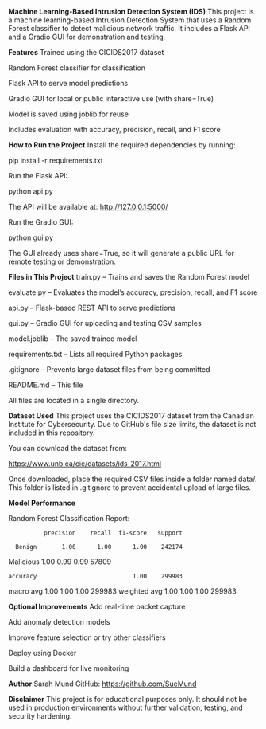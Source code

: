 **Machine Learning-Based Intrusion Detection System (IDS)**
This project is a machine learning-based Intrusion Detection System that uses a Random Forest classifier to detect malicious network traffic. It includes a Flask API and a Gradio GUI for demonstration and testing.


**Features**
Trained using the CICIDS2017 dataset

Random Forest classifier for classification

Flask API to serve model predictions

Gradio GUI for local or public interactive use (with share=True)

Model is saved using joblib for reuse

Includes evaluation with accuracy, precision, recall, and F1 score


**How to Run the Project**
Install the required dependencies by running:

pip install -r requirements.txt

Run the Flask API:

python api.py

The API will be available at: http://127.0.0.1:5000/

Run the Gradio GUI:

python gui.py

The GUI already uses share=True, so it will generate a public URL for remote testing or demonstration.


**Files in This Project**
train.py – Trains and saves the Random Forest model

evaluate.py – Evaluates the model’s accuracy, precision, recall, and F1 score

api.py – Flask-based REST API to serve predictions

gui.py – Gradio GUI for uploading and testing CSV samples

model.joblib – The saved trained model

requirements.txt – Lists all required Python packages

.gitignore – Prevents large dataset files from being committed

README.md – This file

All files are located in a single directory.


**Dataset Used**
This project uses the CICIDS2017 dataset from the Canadian Institute for Cybersecurity. Due to GitHub's file size limits, the dataset is not included in this repository.

You can download the dataset from:

https://www.unb.ca/cic/datasets/ids-2017.html

Once downloaded, place the required CSV files inside a folder named data/. This folder is listed in .gitignore to prevent accidental upload of large files.


**Model Performance**

Random Forest Classification Report:

              precision    recall  f1-score   support

      Benign       1.00      1.00      1.00    242174
   Malicious       1.00      0.99      0.99     57809

    accuracy                           1.00    299983
   macro avg       1.00      1.00      1.00    299983
weighted avg       1.00      1.00      1.00    299983


**Optional Improvements**
Add real-time packet capture

Add anomaly detection models

Improve feature selection or try other classifiers

Deploy using Docker

Build a dashboard for live monitoring


**Author**
Sarah Mund
GitHub: https://github.com/SueMund


**Disclaimer**
This project is for educational purposes only. It should not be used in production environments without further validation, testing, and security hardening.
